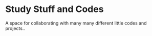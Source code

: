 
# Study Stuff and Codes

A space for collaborating with many many different little codes and projects..
